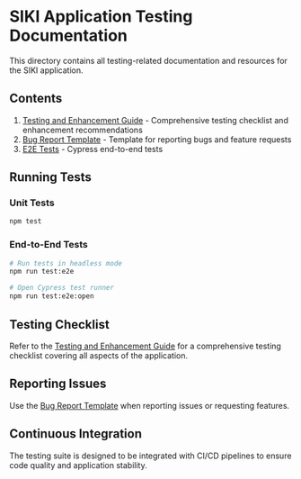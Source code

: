 # SIKI Application Testing Documentation

This directory contains all testing-related documentation and resources for the SIKI application.

## Contents

1. [Testing and Enhancement Guide](testing-and-enhancement-guide.md) - Comprehensive testing checklist and enhancement recommendations
2. [Bug Report Template](bug-report-template.md) - Template for reporting bugs and feature requests
3. [E2E Tests](../tests/e2e/app.test.js) - Cypress end-to-end tests

## Running Tests

### Unit Tests
```bash
npm test
```

### End-to-End Tests
```bash
# Run tests in headless mode
npm run test:e2e

# Open Cypress test runner
npm run test:e2e:open
```

## Testing Checklist

Refer to the [Testing and Enhancement Guide](testing-and-enhancement-guide.md) for a comprehensive testing checklist covering all aspects of the application.

## Reporting Issues

Use the [Bug Report Template](bug-report-template.md) when reporting issues or requesting features.

## Continuous Integration

The testing suite is designed to be integrated with CI/CD pipelines to ensure code quality and application stability.